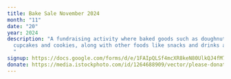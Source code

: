 ```yaml
---
title: Bake Sale November 2024
month: "11"
date: "20"
year: 2024
description: "A fundraising activity where baked goods such as doughnuts,
  cupcakes and cookies, along with other foods like snacks and drinks are sold.
  "
signup: https://docs.google.com/forms/d/e/1FAIpQLSf4mcXR8keN80UlkQJ4fM7_ir_QphIHjw-T9iCmVVSGEFgFFw/viewform?usp=sf_link
donate: https://media.istockphoto.com/id/1264688909/vector/please-donate-vector-sign.jpg?s=612x612&w=0&k=20&c=F3eMz3_c-JDeOZ4LLoX4jzCBEolnB_SZCoygJAMMMgQ=
---
```

